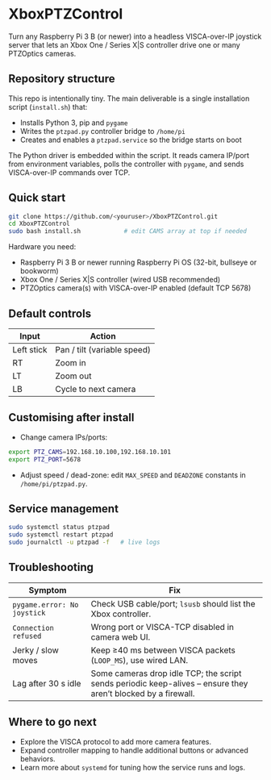 # XboxPTZControl

Turn any Raspberry Pi 3 B (or newer) into a headless VISCA-over-IP joystick server that lets an Xbox One / Series X|S controller drive one or many PTZOptics cameras.

## Repository structure

This repo is intentionally tiny. The main deliverable is a single installation script (`install.sh`) that:

- Installs Python 3, pip and `pygame`
- Writes the `ptzpad.py` controller bridge to `/home/pi`
- Creates and enables a `ptzpad.service` so the bridge starts on boot

The Python driver is embedded within the script. It reads camera IP/port from environment variables, polls the controller with `pygame`, and sends VISCA-over-IP commands over TCP.

## Quick start

```bash
git clone https://github.com/<youruser>/XboxPTZControl.git
cd XboxPTZControl
sudo bash install.sh            # edit CAMS array at top if needed
```

Hardware you need:

- Raspberry Pi 3 B or newer running Raspberry Pi OS (32-bit, bullseye or bookworm)
- Xbox One / Series X|S controller (wired USB recommended)
- PTZOptics camera(s) with VISCA-over-IP enabled (default TCP 5678)

## Default controls

| Input | Action |
|-------|--------|
| Left stick | Pan / tilt (variable speed) |
| RT | Zoom in |
| LT | Zoom out |
| LB | Cycle to next camera |

## Customising after install

- Change camera IPs/ports:

```bash
export PTZ_CAMS=192.168.10.100,192.168.10.101
export PTZ_PORT=5678
```

- Adjust speed / dead-zone: edit `MAX_SPEED` and `DEADZONE` constants in `/home/pi/ptzpad.py`.

## Service management

```bash
sudo systemctl status ptzpad
sudo systemctl restart ptzpad
sudo journalctl -u ptzpad -f   # live logs
```

## Troubleshooting

| Symptom | Fix |
|---------|-----|
| `pygame.error: No joystick` | Check USB cable/port; `lsusb` should list the Xbox controller. |
| `Connection refused` | Wrong port or VISCA-TCP disabled in camera web UI. |
| Jerky / slow moves | Keep ≥40 ms between VISCA packets (`LOOP_MS`), use wired LAN. |
| Lag after 30 s idle | Some cameras drop idle TCP; the script sends periodic keep-alives – ensure they aren’t blocked by a firewall. |

## Where to go next

- Explore the VISCA protocol to add more camera features.
- Expand controller mapping to handle additional buttons or advanced behaviors.
- Learn more about `systemd` for tuning how the service runs and logs.


